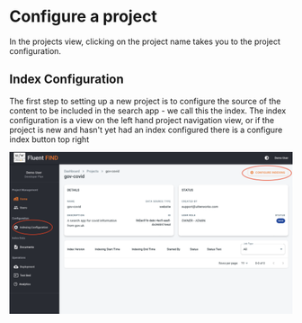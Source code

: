 # Configure a project
In the projects view, clicking on the project name takes you to the project configuration.
## Index Configuration
The first step to setting up a new project is to configure the source of the content to be included in the search app - we call this the index. The index configuration is a view on the left hand project navigation view, or if the project is new and hasn't yet had an index configured there is a configure index button top right

![Project View](../img/new-project-home.png)


